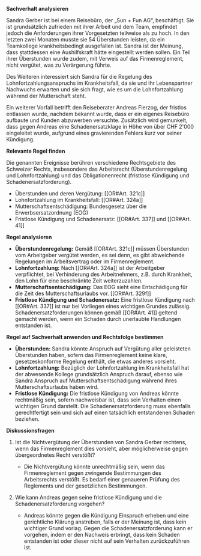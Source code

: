 **Sachverhalt analysieren**

Sandra Gerber ist bei einem Reisebüro, der „Sun + Fun AG“, beschäftigt. Sie ist grundsätzlich zufrieden mit ihrer Arbeit und dem Team, empfindet jedoch die Anforderungen ihrer Vorgesetzten teilweise als zu hoch. In den letzten zwei Monaten musste sie 54 Überstunden leisten, da ein Teamkollege krankheitsbedingt ausgefallen ist. Sandra ist der Meinung, dass stattdessen eine Aushilfskraft hätte eingestellt werden sollen. Ein Teil ihrer Überstunden wurde zudem, mit Verweis auf das Firmenreglement, nicht vergütet, was zu Verärgerung führte.

Des Weiteren interessiert sich Sandra für die Regelung des Lohnfortzahlungsanspruchs im Krankheitsfall, da sie und ihr Lebenspartner Nachwuchs erwarten und sie sich fragt, wie es um die Lohnfortzahlung während der Mutterschaft steht.

Ein weiterer Vorfall betrifft den Reiseberater Andreas Fierzog, der fristlos entlassen wurde, nachdem bekannt wurde, dass er ein eigenes Reisebüro aufbaute und Kunden abzuwerben versuchte. Zusätzlich wird gemunkelt, dass gegen Andreas eine Schadenersatzklage in Höhe von über CHF 2'000 eingeleitet wurde, aufgrund eines gravierenden Fehlers kurz vor seiner Kündigung.

**Relevante Regel finden**

Die genannten Ereignisse berühren verschiedene Rechtsgebiete des Schweizer Rechts, insbesondere das Arbeitsrecht (Überstundenregelung und Lohnfortzahlung) und das Obligationenrecht (fristlose Kündigung und Schadenersatzforderung).

- Überstunden und deren Vergütung: [[OR#Art. 321c]]
- Lohnfortzahlung im Krankheitsfall: [[OR#Art. 324a]]
- Mutterschaftsentschädigung: Bundesgesetz über die Erwerbsersatzordnung (EOG)
- Fristlose Kündigung und Schadenersatz: [[OR#Art. 337]] und [[OR#Art. 41]]

**Regel analysieren**

- **Überstundenregelung:** Gemäß [[OR#Art. 321c]] müssen Überstunden vom Arbeitgeber vergütet werden, es sei denn, es gibt abweichende Regelungen im Arbeitsvertrag oder im Firmenreglement.
- **Lohnfortzahlung:** Nach [[OR#Art. 324a]] ist der Arbeitgeber verpflichtet, bei Verhinderung des Arbeitnehmers, z.B. durch Krankheit, den Lohn für eine beschränkte Zeit weiterzuzahlen.
- **Mutterschaftsentschädigung:** Das EOG sieht eine Entschädigung für die Zeit des Mutterschaftsurlaubs vor. [[OR#Art. 329f]]
- **Fristlose Kündigung und Schadenersatz:** Eine fristlose Kündigung nach [[OR#Art. 337]] ist nur bei Vorliegen eines wichtigen Grundes zulässig. Schadenersatzforderungen können gemäß [[OR#Art. 41]] geltend gemacht werden, wenn ein Schaden durch unerlaubte Handlungen entstanden ist.

**Regel auf Sachverhalt anwenden und Rechtsfolge bestimmen**

- **Überstunden:** Sandra könnte Anspruch auf Vergütung aller geleisteten Überstunden haben, sofern das Firmenreglement keine klare, gesetzeskonforme Regelung enthält, die etwas anderes vorsieht.
- **Lohnfortzahlung:** Bezüglich der Lohnfortzahlung im Krankheitsfall hat der abwesende Kollege grundsätzlich Anspruch darauf, ebenso wie Sandra Anspruch auf Mutterschaftsentschädigung während ihres Mutterschaftsurlaubs haben wird.
- **Fristlose Kündigung:** Die fristlose Kündigung von Andreas könnte rechtmäßig sein, sofern nachweisbar ist, dass sein Verhalten einen wichtigen Grund darstellt. Die Schadenersatzforderung muss ebenfalls gerechtfertigt sein und sich auf einen tatsächlich entstandenen Schaden beziehen.

**Diskussionsfragen**

1. Ist die Nichtvergütung der Überstunden von Sandra Gerber rechtens, wenn das Firmenreglement dies vorsieht, aber möglicherweise gegen übergeordnetes Recht verstößt?
   - Die Nichtvergütung könnte unrechtmäßig sein, wenn das Firmenreglement gegen zwingende Bestimmungen des Arbeitsrechts verstößt. Es bedarf einer genaueren Prüfung des Reglements und der gesetzlichen Bestimmungen.

2. Wie kann Andreas gegen seine fristlose Kündigung und die Schadenersatzforderung vorgehen?
   - Andreas könnte gegen die Kündigung Einspruch erheben und eine gerichtliche Klärung anstreben, falls er der Meinung ist, dass kein wichtiger Grund vorlag. Gegen die Schadenersatzforderung kann er vorgehen, indem er den Nachweis erbringt, dass kein Schaden entstanden ist oder dieser nicht auf sein Verhalten zurückzuführen ist.